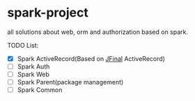 # spark-project
all solutions about web, orm and authorization based on spark.

TODO List:  
- [X] Spark ActiveRecord(Based on [JFinal](https://github.com/jfinal/jfinal) ActiveRecord)
- [ ] Spark Auth
- [ ] Spark Web
- [ ] Spark Parent(package management)
- [ ] Spark Common
